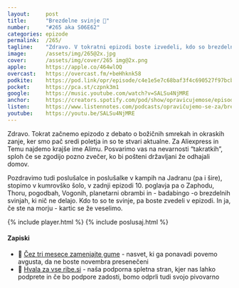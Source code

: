 ```yaml
---
layout: 	post
title:  	"Brezdelne svinje 🐗"
number: 	"#265 aka S06E62"
categories:	epizode
permalink:	/265/
tagline: 	"Zdravo. V tokratni epizodi boste izvedeli, kdo so brezdelne svinje, ki krasijo tokratni naslov! In kaj je Alimu."
image:		/assets/img/265@2x.jpg
cover:		/assets/img/cover/265 img@2x.png
apple:		https://apple.co/464wlOQ
overcast:	https://overcast.fm/+beHhknk58
podkite:	https://pod.link/opr/episode/c4e1e5e7c68baf3f4c690527f97bcb87
pocket:		https://pca.st/czpnk3m1
google:		https://music.youtube.com/watch?v=SALSu4NjMRE
anchor:		https://creators.spotify.com/pod/show/opravicujemose/episodes/Brezdelne-svinje-e34ivja
listen:		https://www.listennotes.com/podcasts/opravičujemo-se-za/brezdelne-svinje-Llo4XrPVEpn/embed/
youtube:	https://youtu.be/SALSu4NjMRE
---
```


Zdravo. Tokrat začnemo epizodo z debato o božičnih smrekah in okraskih zanje, ker smo pač sredi poletja in so te stvari aktualne. Za Aliexpress in Temu najdemo krajše ime Alimu. Posvarimo vas na nevarnosti “takratkih”, sploh če se zgodijo pozno zvečer, ko bi pošteni državljani že odhajali domov. 

Pozdravimo tudi poslušalce in poslušalke v kampih na Jadranu (pa i šire), stopimo v kumrovško šolo, v zadnji epizodi 10. poglavja pa o Zaphodu, Thoru, pogodbah, Vogonih, planetarni obrambi in - badabingo -o brezdelnih svinjah, ki nič ne delajo. Kdo to so te svinje, pa boste zvedeli v epizodi. In ja, če ste na morju - kartic se že veselimo. 

{% include player.html %}
{% include poslusaj.html %}

<!--break-->

#### Zapiski

- 🛞 [Čez tri mesece zamenjajte gume](https://opravicujemo.se/220/) - nasvet, ki ga ponavadi povemo avgusta, da ne boste novembra presenečeni 
- 🐬 [Hvala za vse ribe.si](https://hvalazavseribe.si/) - naša podporna spletna stran, kjer nas lahko podprete in če bo podpore zadosti, bomo odprli tudi svojo pivovarno 